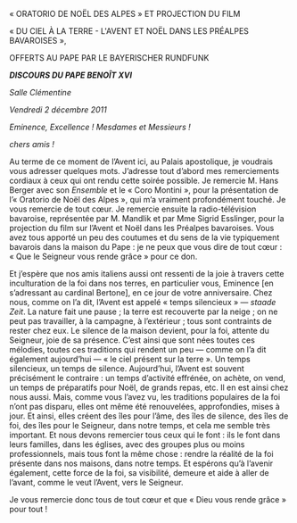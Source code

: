 « ORATORIO DE NOËL DES ALPES » ET PROJECTION DU FILM

« DU CIEL À LA TERRE - L'AVENT ET NOËL DANS LES PRÉALPES BAVAROISES »,

OFFERTS AU PAPE PAR LE BAYERISCHER RUNDFUNK

***DISCOURS DU PAPE BENOÎT XVI***

*Salle Clémentine*

*Vendredi 2 décembre 2011*

*Eminence, Excellence !* *Mesdames et Messieurs !*

*chers amis !*

Au terme de ce moment de l’Avent ici, au Palais apostolique, je voudrais vous adresser quelques mots. J’adresse tout d’abord mes remerciements cordiaux à ceux qui ont rendu cette soirée possible. Je remercie M. Hans Berger avec son *Ensemble* et le « Coro Montini », pour la présentation de l’« Oratorio de Noël des Alpes », qui m’a vraiment profondément touché. Je vous remercie de tout cœur. Je remercie ensuite la radio-télévision bavaroise, représentée par M. Mandlik et par Mme Sigrid Esslinger, pour la projection du film sur l’Avent et Noël dans les Préalpes bavaroises. Vous avez tous apporté un peu des coutumes et du sens de la vie typiquement bavarois dans la maison du Pape : je ne peux que vous dire de tout cœur : « Que le Seigneur vous rende grâce » pour ce don.

Et j’espère que nos amis italiens aussi ont ressenti de la joie à travers cette inculturation de la foi dans nos terres, en particulier vous, Eminence [en s’adressant au cardinal Bertone], en ce jour de votre anniversaire. Chez nous, comme on l’a dit, l’Avent est appelé « temps silencieux » — *staade Zeit*. La nature fait une pause ; la terre est recouverte par la neige ; on ne peut pas travailler, à la campagne, à l’extérieur ; tous sont contraints de rester chez eux. Le silence de la maison devient, pour la foi, attente du Seigneur, joie de sa présence. C’est ainsi que sont nées toutes ces mélodies, toutes ces traditions qui rendent un peu — comme on l’a dit également aujourd’hui — « le ciel présent sur la terre ». Un temps silencieux, un temps de silence. Aujourd’hui, l’Avent est souvent précisément le contraire : un temps d’activité effrénée, on achète, on vend, un temps de préparatifs pour Noël, de grands repas, etc. Il en est ainsi chez nous aussi. Mais, comme vous l’avez vu, les traditions populaires de la foi n’ont pas disparu, elles ont même été renouvelées, approfondies, mises à jour. Et ainsi, elles créent des îles pour l’âme, des îles de silence, des îles de foi, des îles pour le Seigneur, dans notre temps, et cela me semble très important. Et nous devons remercier tous ceux qui le font : ils le font dans leurs familles, dans les églises, avec des groupes plus ou moins professionnels, mais tous font la même chose : rendre la réalité de la foi présente dans nos maisons, dans notre temps. Et espérons qu’à l’avenir également, cette force de la foi, sa visibilité, demeure et aide à aller de l’avant, comme le veut l’Avent, vers le Seigneur.

Je vous remercie donc tous de tout cœur et que « Dieu vous rende grâce » pour tout !